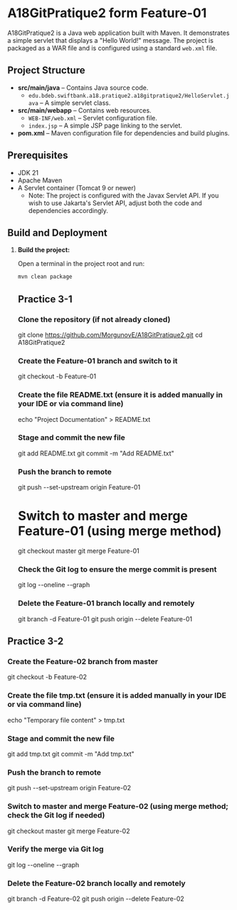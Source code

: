 # A18GitPratique2 form Feature-01

A18GitPratique2 is a Java web application built with Maven. It demonstrates a simple servlet that displays a "Hello World!" message. The project is packaged as a WAR file and is configured using a standard `web.xml` file.

## Project Structure

- **src/main/java** – Contains Java source code.  
  - `edu.bdeb.swiftbank.a18.pratique2.a18gitpratique2/HelloServlet.java` – A simple servlet class.
- **src/main/webapp** – Contains web resources.
  - `WEB-INF/web.xml` – Servlet configuration file.
  - `index.jsp` – A simple JSP page linking to the servlet.
- **pom.xml** – Maven configuration file for dependencies and build plugins.

## Prerequisites

- JDK 21  
- Apache Maven  
- A Servlet container (Tomcat 9 or newer)  
  - Note: The project is configured with the Javax Servlet API. If you wish to use Jakarta's Servlet API, adjust both the code and dependencies accordingly.

## Build and Deployment

1. **Build the project:**

   Open a terminal in the project root and run:

   ```bash
   mvn clean package
    ```
   ## Practice 3-1
    ### Clone the repository (if not already cloned)
    git clone https://github.com/MorgunovE/A18GitPratique2.git
    cd A18GitPratique2
    
    ### Create the Feature-01 branch and switch to it
    git checkout -b Feature-01
    
    ### Create the file README.txt (ensure it is added manually in your IDE or via command line)
    echo "Project Documentation" > README.txt
    
    ### Stage and commit the new file
    git add README.txt
    git commit -m "Add README.txt"
    
    ### Push the branch to remote
    git push --set-upstream origin Feature-01
    
    # Switch to master and merge Feature-01 (using merge method)
    git checkout master
    git merge Feature-01
    
    ### Check the Git log to ensure the merge commit is present
    git log --oneline --graph
    
    ### Delete the Feature-01 branch locally and remotely
    git branch -d Feature-01
    git push origin --delete Feature-01

## Practice 3-2
### Create the Feature-02 branch from master
git checkout -b Feature-02

### Create the file tmp.txt (ensure it is added manually in your IDE or via command line)
echo "Temporary file content" > tmp.txt

### Stage and commit the new file
git add tmp.txt
git commit -m "Add tmp.txt"

### Push the branch to remote
git push --set-upstream origin Feature-02

### Switch to master and merge Feature-02 (using merge method; check the Git log if needed)
git checkout master
git merge Feature-02

### Verify the merge via Git log
git log --oneline --graph

### Delete the Feature-02 branch locally and remotely
git branch -d Feature-02
git push origin --delete Feature-02